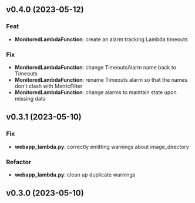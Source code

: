 ## v0.4.0 (2023-05-12)

### Feat

- **MonitoredLambdaFunction**: create an alarm tracking Lambda timeouts

### Fix

- **MonitoredLambdaFunction**: change TimeoutsAlarm name back to Timeouts
- **MonitoredLambdaFunction**: rename Timeouts alarm so that the names don't clash with MetricFilter
- **MonitoredLambdaFunction**: change alarms to maintain state upon missing data

## v0.3.1 (2023-05-10)

### Fix

- **webapp_lambda.py**: correctly emitting warnings about image_directory

### Refactor

- **webapp_lambda.py**: clean up duplicate warnings

## v0.3.0 (2023-05-10)
